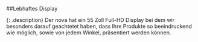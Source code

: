 ##Lebhaftes Display

{: .description}
Der nova hat ein 55 Zoll Full-HD Display bei dem wir besonders darauf geachtetet haben, dass Ihre Produkte so beeindruckend wie möglich, sowie von jedem Winkel, präsentiert werden können.
